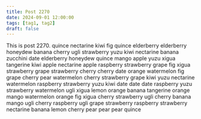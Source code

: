 ```yaml
---
title: Post 2270
date: 2024-09-01 12:00:00
tags: [tag1, tag2]
draft: false
---
```

This is post 2270.
quince
nectarine
kiwi
fig
quince
elderberry
elderberry
honeydew
banana
cherry
ugli
strawberry
yuzu
kiwi
nectarine
banana
zucchini
date
elderberry
honeydew
quince
mango
apple
yuzu
xigua
tangerine
kiwi
apple
nectarine
apple
raspberry
strawberry
grape
fig
xigua
strawberry
grape
strawberry
cherry
cherry
date
orange
watermelon
fig
grape
cherry
pear
watermelon
cherry
strawberry
grape
kiwi
yuzu
nectarine
watermelon
raspberry
strawberry
yuzu
kiwi
date
date
date
raspberry
yuzu
strawberry
watermelon
ugli
xigua
lemon
orange
banana
tangerine
orange
mango
watermelon
orange
fig
xigua
cherry
strawberry
ugli
cherry
banana
mango
ugli
cherry
raspberry
ugli
grape
strawberry
raspberry
strawberry
nectarine
banana
lemon
cherry
pear
pear
pear
quince
